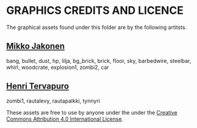 GRAPHICS CREDITS AND LICENCE
============================

The graphical assets found under this folder are by the following artitsts.

[Mikko Jakonen](http://www.mikkojakonen.net)
--------------------------------------------
bang, bullet, dust, hp, lilja, bg_brick, brick, floor, sky, barbedwire, steelbar, whirl, woodcrate, explosion1, zombi2, car

[Henri Tervapuro](http://www.seitti.fi/piirtajat/piirtaja/henri)
----------------------------------------------------------------
zombi1, rautalevy, rautapalkki, tynnyri

These assets are free to use by anyone under the under the [Creative Commons Attribution 4.0 International License](http://creativecommons.org/licenses/by/4.0/).
